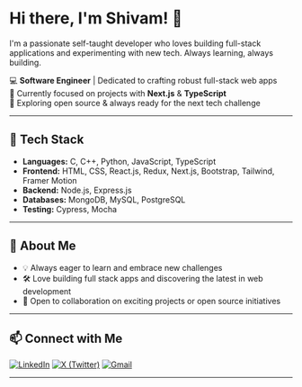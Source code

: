 # Hi there, I'm Shivam! 👋

I'm a passionate self-taught developer who loves building full-stack applications and experimenting with new tech. Always learning, always building.

💻 **Software Engineer** | Dedicated to crafting robust full-stack web apps  
🚀 Currently focused on projects with **Next.js** & **TypeScript**  
🌱 Exploring open source & always ready for the next tech challenge

---

## 🚀 Tech Stack

- **Languages:** C, C++, Python, JavaScript, TypeScript
- **Frontend:** HTML, CSS, React.js, Redux, Next.js, Bootstrap, Tailwind, Framer Motion
- **Backend:** Node.js, Express.js
- **Databases:** MongoDB, MySQL, PostgreSQL
- **Testing:** Cypress, Mocha

---

## 🌟 About Me

- 💡 Always eager to learn and embrace new challenges
- 🛠️ Love building full stack apps and discovering the latest in web development
- 🤝 Open to collaboration on exciting projects or open source initiatives

---

## 📫 Connect with Me

[![LinkedIn](https://img.shields.io/badge/LinkedIn-blue?logo=linkedin)](https://www.linkedin.com/in/therajshivam/)
[![X (Twitter)](https://img.shields.io/badge/X-black?logo=twitter)](https://x.com/therajshivam)
[![Gmail](https://img.shields.io/badge/Email-red?logo=gmail)](mailto:rajshivam2386@gmail.com)

---

<!--
**therajshivam/therajshivam** is a ✨ special ✨ repository because its README.md (this file) appears on your GitHub profile.
-->
